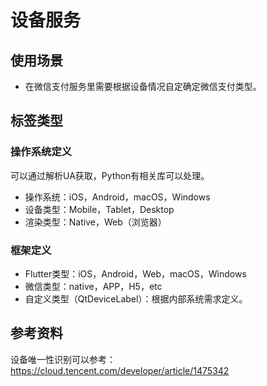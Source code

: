 # 设备服务

## 使用场景

- 在微信支付服务里需要根据设备情况自定确定微信支付类型。


## 标签类型

### 操作系统定义

可以通过解析UA获取，Python有相关库可以处理。
- 操作系统：iOS，Android，macOS，Windows
- 设备类型：Mobile，Tablet，Desktop
- 渲染类型：Native，Web（浏览器）

### 框架定义

- Flutter类型：iOS，Android，Web，macOS，Windows
- 微信类型：native，APP，H5，etc
- 自定义类型（QtDeviceLabel）：根据内部系统需求定义。

## 参考资料

设备唯一性识别可以参考：https://cloud.tencent.com/developer/article/1475342

